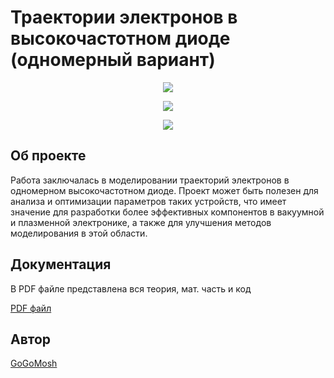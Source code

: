 # Траектории электронов в высокочастотном диоде (одномерный вариант)

<p align='center'>
	<img src='https://i.ibb.co/vYXXmDr/figures.gif'> 
<p align='center'>


<p align='center'>
	<img src='https://img.shields.io/badge/Language-python-blue'> 
<p align='center'>
	<img src='https://img.shields.io/badge/Package-numpy%2C%20matplotlib%2C%20PIL-blueviolet'> 
</p>


## Об проекте

Работа заключалась в моделировании траекторий электронов в одномерном высокочастотном диоде. Проект может быть полезен для анализа и оптимизации параметров таких устройств, что имеет значение для разработки более эффективных компонентов в вакуумной и плазменной электронике, а также для улучшения методов моделирования в этой области.

## Документация

В PDF файле представлена вся теория, мат. часть и код

[PDF файл](https://drive.google.com/file/d/19xkWWhfDSkTeRAaQwieP1nJoLwbuofPZ/view?usp=sharing)

## Автор

[GoGoMosh](https://github.com/GoGoMosh)
